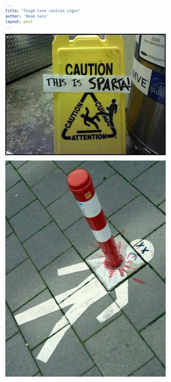 ```yaml
---
title: "Tough-love caution signs"
author: 'Noam Sain'
layout: post
---
```


![Tough-love caution signs](/assets/2017/2017-02-this-is-sparta.jpg "Tough-love caution signs")

![Tough-love caution signs](/assets/2017/2017-02-caution.jpg "Tough-love caution signs")
